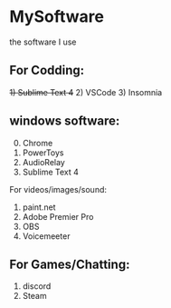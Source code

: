 # MySoftware
the software I use

## For Codding:
~~1) Sublime Text 4~~
2) VSCode
3) Insomnia

## windows software:
0) Chrome
1) PowerToys
2) AudioRelay
3) Sublime Text 4

For videos/images/sound:
1) paint.net
2) Adobe Premier Pro
3) OBS
4) Voicemeeter

## For Games/Chatting:
1) discord
2) Steam
